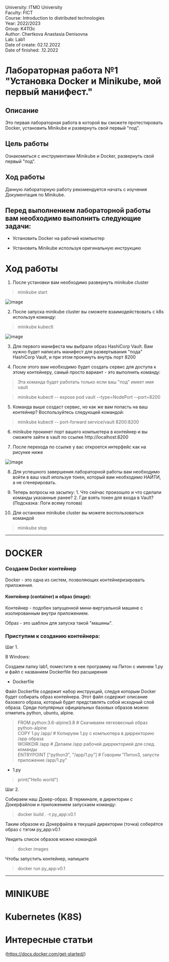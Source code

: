University: ITMO University <br />
Faculty: FICT <br />
Course: Introduction to distributed technologies <br />
Year: 2022/2023 <br />
Group: K4113c <br />
Author: Chertkova Anastasia Denisovna <br />
Lab: Lab1 <br />
Date of create: 02.12.2022 <br />
Date of finished: .12.2022 <br />


# Лабораторная работа №1 "Установка Docker и Minikube, мой первый манифест."

## Описание
Это первая лабораторная работа в которой вы сможете протестировать Docker, установить Minikube и развернуть свой первый "под".

## Цель работы
Ознакомиться с инструментами Minikube и Docker, развернуть свой первый "под".

## Ход работы
Данную лабораторную работу рекомендуется начать с изучения Документация по Minikube.


## Перед выполнением лабораторной работы вам необходимо выполнить следующие задачи:

- Установить Docker на рабочий компьютер

- Установить Minikube используя оригинальную инструкцию

# Ход работы

1.  После установки вам необходимо развернуть minikube cluster

> minikube start

![image](https://user-images.githubusercontent.com/71637557/205462612-b9110e58-01e7-4285-a1e0-47ff052296de.png)


2.  После запуска minikube cluster вы сможете взаимодействовать с k8s используя команду:

> minikube kubectl

![image](https://user-images.githubusercontent.com/71637557/205463549-e25f7054-72c8-4ef3-b202-de9189763db8.png)


3. Для первого манифеста мы выбрали образ HashiCorp Vault. Вам нужно будет написать манифест для развертывания "пода" HashiCorp Vault, и при этом прокинуть внутрь порт 8200

4. После этого вам необходимо будет создать сервис для доступа к этому контейнеру, самый просто вариант - это выполнить команду:

> Эта команда будет работать только если ваш "под" имеет имя vault

> minikube kubectl -- expose pod vault --type=NodePort --port=8200

5. Команда выше создаст сервис, но как же вам попасть на ваш контейнер? Воспользуйтесь следующей командой:

> minikube kubectl -- port-forward service/vault 8200:8200

6. minikube прокинет порт вашего компьютера в контейнер и вы сможете зайти в vault по ссылке http://localhost:8200

7. После перехода по ссылке у вас откроется интерфейс как на рисунке ниже

![image](https://user-images.githubusercontent.com/71637557/205458681-ac16c98c-8576-4137-b43f-c2ec025eecbc.png)

8. Для успешного завершения лабораторной работы вам необходимо войти в ваш vault ипользуя токен, который вам необходимо НАЙТИ, а не сгенерировать.

9. Теперь вопросы на засыпку: 1. Что сейчас произошло и что сделали команды указанные ранее? 2. Где взять токен для входа в Vault? (Подсказка: Логи всему голова)

10. Для остановки minikube cluster вы можете воспользоваться командой

> minikube stop

_____________________________

# DOCKER

### Создаем Docker контейнер

Docker - это одна из систем, позволяющих контейнеризировать приложения. 

#### Контейнер (container) и образ (image):

Контейнер - подобен запущенной мини-виртуальной машине с изолированным внутри приложением.<br />

Образ - это шаблон для запуска такой "машины".

### Приступим к созданию контейнера:

Шаг 1.

В Windows:

Cоздаем папку lab1, поместите в нее программу на Питон с именем 1.py и файл с названием Dockerfile без расширения

* Dockerfile

Файл Dockerfile содержит набор инструкций, следуя которым Docker будет собирать образ контейнера. Этот файл содержит описание базового образа, который будет представлять собой исходный слой образа. Среди популярных официальных базовых образов можно отметить python, ubuntu, alpine.

> FROM python:3.6-alpine3.8                     # Скачиваем легковесный образ python-alpine <br />
COPY 1.py /app/                               # Копируем 1.py с компьютера в дирректорию /app образа <br />
WORKDIR /app                                  # Делаем /app рабочей дирректорией для след. команды <br />
ENTRYPOINT ["python3", "/app/1.py"]           # Говорим "Питон3, запусти приложение /app/1.py" <br />

* 1.py

> print("Hello world")

Шаг 2. 

Собираем наш Докер-образ. В терминале, в директории с Докерфайлом и приложением запускаем команду:

> docker build . -t py_app:v0.1

Таким образом из Докерфайла в текущей директории (точка) соберётся образ с тэгом py_app:v0.1

Увидеть список образов можно командой 

> docker images

Чтобы запустить контейнер, напишите

> docker run py_app:v0.1

____________________

# MINIKUBE

# Kubernetes (K8S)


# Интересные статьи 
(https://docs.docker.com/get-started/)

